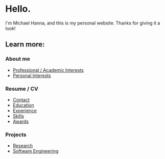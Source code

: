 # Hello.
I'm Michael Hanna, and this is my personal website. Thanks for giving it a look!

## Learn more:

### About me
- <a href='https://hannamw.github.io/about/#professional--academic-interests'>Professional / Academic Interests</a>
- <a href='https://hannamw.github.io/about/#personal-interests'>Personal Interests</a>

### Resume / CV
- <a href='https://hannamw.github.io/resume/'>Contact</a>
- <a href='https://hannamw.github.io/resume/#education'>Education</a>
- <a href='https://hannamw.github.io/resume/#experience'>Experience</a>
- <a href='https://hannamw.github.io/resume/#skills'>Skills</a>
- <a href='https://hannamw.github.io/resume/#awards'>Awards</a>

### Projects
- <a href='https://hannamw.github.io/projects/#'>Research</a>
- <a href='https://hannamw.github.io/projects/#software-engineering-projects'>Software Engineering</a>

